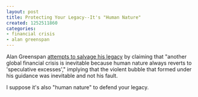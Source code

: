 ```yaml
---
layout: post
title: Protecting Your Legacy--It's "Human Nature"
created: 1252511860
categories:
- financial crisis
- alan greenspan
---
```

Alan Greenspan [attempts to salvage his legacy](http://www.reuters.com/article/businessNews/idUSTRE5881R720090909) by claiming that "another global financial crisis is inevitable because human nature always reverts to 'speculative excesses'," implying that the violent bubble that formed under his guidance was inevitable and not his fault.

I suppose it's also "human nature" to defend your legacy.
